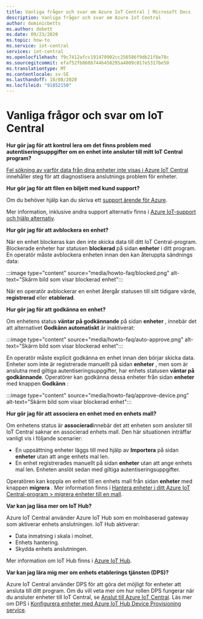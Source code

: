 ```yaml
---
title: Vanliga frågor och svar om Azure IoT Central | Microsoft Docs
description: Vanliga frågor och svar om Azure IoT Central
author: dominicbetts
ms.author: dobett
ms.date: 09/23/2020
ms.topic: how-to
ms.service: iot-central
services: iot-central
ms.openlocfilehash: f9c7412afcc191470902cc256586f9db21f8e78c
ms.sourcegitcommit: efaf52fb860b744b458295a4009c017e5317be50
ms.translationtype: MT
ms.contentlocale: sv-SE
ms.lasthandoff: 10/08/2020
ms.locfileid: "91852150"
---
```

# <a name="frequently-asked-questions-for-iot-central"></a>Vanliga frågor och svar om IoT Central

**Hur gör jag för att kontrol lera om det finns problem med autentiseringsuppgifter om en enhet inte ansluter till mitt IoT Central program?**

[Fel sökning av varför data från dina enheter inte visas i Azure IoT Central](troubleshoot-connection.md) innehåller steg för att diagnostisera anslutnings problem för enheter.

**Hur gör jag för att filen en biljett med kund support?**

Om du behöver hjälp kan du skriva ett [support ärende för Azure](https://portal.azure.com/#create/Microsoft.Support).

Mer information, inklusive andra support alternativ finns i [Azure IoT-support och hjälp alternativ](../../iot-fundamentals/iot-support-help.md).

**Hur gör jag för att avblockera en enhet?**

När en enhet blockeras kan den inte skicka data till ditt IoT Central-program. Blockerade enheter har statusen **blockerad** på sidan **enheter** i ditt program. En operatör måste avblockera enheten innan den kan återuppta sändnings data:

:::image type="content" source="media/howto-faq/blocked.png" alt-text="Skärm bild som visar blockerad enhet":::

När en operatör avblockerar en enhet återgår statusen till sitt tidigare värde, **registrerad** eller **etablerad**.

**Hur gör jag för att godkänna en enhet?**

Om enhetens status **väntar på godkännande** på sidan **enheter** , innebär det att alternativet **Godkänn automatiskt** är inaktiverat:

:::image type="content" source="media/howto-faq/auto-approve.png" alt-text="Skärm bild som visar blockerad enhet":::

En operatör måste explicit godkänna en enhet innan den börjar skicka data. Enheter som inte är registrerade manuellt på sidan **enheter** , men som är anslutna med giltiga autentiseringsuppgifter, har enhets statusen **väntar på godkännande**. Operatörer kan godkänna dessa enheter från sidan **enheter** med knappen **Godkänn** :

:::image type="content" source="media/howto-faq/approve-device.png" alt-text="Skärm bild som visar blockerad enhet":::

**Hur gör jag för att associera en enhet med en enhets mall?**

Om enhetens status är **associerad**innebär det att enheten som ansluter till IoT Central saknar en associerad enhets mall. Den här situationen inträffar vanligt vis i följande scenarier:

- En uppsättning enheter läggs till med hjälp av **Importera** på sidan **enheter** utan att ange enhets mal len.
- En enhet registrerades manuellt på sidan **enheter** utan att ange enhets mal len. Enheten anslöt sedan med giltiga autentiseringsuppgifter.  

Operatören kan koppla en enhet till en enhets mall från sidan **enheter** med knappen **migrera** . Mer information finns i [Hantera enheter i ditt Azure IoT Central-program > migrera enheter till en mall](howto-manage-devices.md).

**Var kan jag läsa mer om IoT Hub?**

Azure IoT Central använder Azure IoT Hub som en molnbaserad gateway som aktiverar enhets anslutningen. IoT Hub aktiverar:

- Data inmatning i skala i molnet.
- Enhets hantering.
- Skydda enhets anslutningen.

Mer information om IoT Hub finns i [Azure IoT Hub](https://docs.microsoft.com/azure/iot-hub/).

**Var kan jag lära mig mer om enhets etablerings tjänsten (DPS)?**

Azure IoT Central använder DPS för att göra det möjligt för enheter att ansluta till ditt program. Om du vill veta mer om hur rollen DPS fungerar när du ansluter enheter till IoT Central, se [Anslut till Azure IoT Central](concepts-get-connected.md). Läs mer om DPS i [Konfigurera enheter med Azure IoT Hub Device Provisioning service](../../iot-dps/about-iot-dps.md).